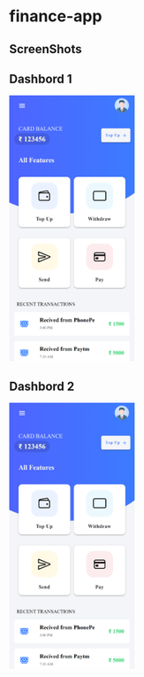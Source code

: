 # finance-app


## ScreenShots

## Dashbord 1 
<img height="480px" src="Screenshot/Dashbord 1.png">
<br>


## Dashbord 2
<img height="480px" src="Screenshot/Dashbord 2.png">
<br>
